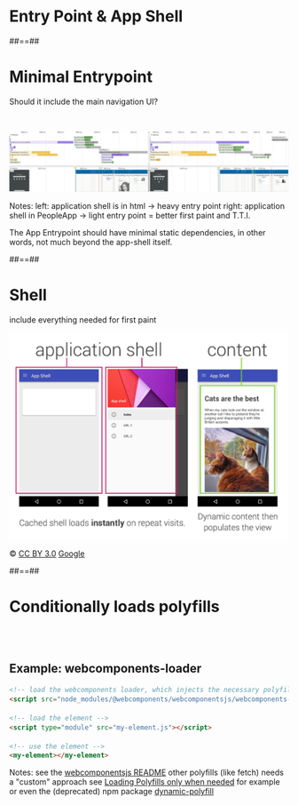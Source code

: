 <!-- .slide: class="transition-white fire-bg-blue" -->

# Entry Point & App Shell

##==##

# Minimal Entrypoint

Should it include the main navigation UI?

<br>

![center](./assets/images/PRPL/prpl_loading-appshell_html-vs-js.png)

Notes:
left: application shell is in html -> heavy entry point
right: application shell in PeopleApp -> light entry point = better first paint and T.T.I.

The App Entrypoint should have minimal static dependencies, in other words, not much beyond the app-shell itself.

##==##

# Shell

include everything needed for first paint

![center h-800](./assets/images/app_shell.png)

© [CC BY 3.0](https://creativecommons.org/licenses/by/3.0/) [Google](https://developers.google.com/web/fundamentals/architecture/app-shell)
<!-- .element class="copyright" -->


##==##

<!-- .slide: class="flex-row"-->

# Conditionally loads polyfills

<br><br>

## Example: webcomponents-loader

```html
<!-- load the webcomponents loader, which injects the necessary polyfill bundle -->
<script src="node_modules/@webcomponents/webcomponentsjs/webcomponents-loader.js"></script>

<!-- load the element -->
<script type="module" src="my-element.js"></script>

<!-- use the element -->
<my-element></my-element>
```

Notes:
see the [webcomponentsjs README](https://github.com/webcomponents/webcomponentsjs#using-webcomponents-loaderjs)
other polyfills (like fetch) needs a "custom" approach
see [Loading Polyfills only when needed](https://philipwalton.com/articles/loading-polyfills-only-when-needed/) for example
or even the (deprecated) npm package [dynamic-polyfill](https://github.com/PascalAOMS/dynamic-polyfill)
